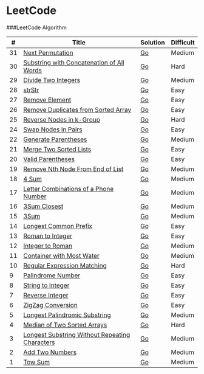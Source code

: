 LeetCode
========

###LeetCode Algorithm

| # | Title | Solution | Difficult |  
|---|-------|----------|-----------|
| 31 |[Next Permutation](https://leetcode.com/problems/next-permutation/)| [Go]()|Medium|
| 30 |[Substring with Concatenation of All Words](https://leetcode.com/problems/substring-with-concatenation-of-all-words/)| [Go]()|Hard|
| 29 |[Divide Two Integers](https://leetcode.com/problems/divide-two-integers/)| [Go]()|Medium|
| 28 |[strStr](https://leetcode.com/problems/implement-strstr/)| [Go]()|Easy|
| 27 |[Remove Element](https://leetcode.com/problems/remove-element/)| [Go]()|Easy|
| 26 |[Remove Duplicates from Sorted Array](https://leetcode.com/problems/remove-duplicates-from-sorted-array/)| [Go]()|Easy|
| 25 |[Reverse Nodes in k-Group](https://leetcode.com/problems/reverse-nodes-in-k-group/)| [Go]()|Hard|
| 24 |[Swap Nodes in Pairs](https://leetcode.com/problems/swap-nodes-in-pairs/)| [Go]()|Easy|
| 22 |[Generate Parentheses](https://leetcode.com/problems/generate-parentheses/)| [Go]()|Medium|
| 21 |[Merge Two Sorted Lists](https://leetcode.com/problems/merge-two-sorted-lists/)| [Go]()|Easy|
| 20 |[Valid Parentheses](https://leetcode.com/problems/valid-parentheses/)| [Go]()|Easy|
| 19 |[Remove Nth Node From End of List](https://leetcode.com/problems/remove-nth-node-from-end-of-list/)| [Go]()|Medium|
| 18 |[4 Sum](https://leetcode.com/problems/4sum/)| [Go]()|Medium|
| 17 |[Letter Combinations of a Phone Number](https://leetcode.com/problems/letter-combinations-of-a-phone-number/)| [Go]()|Medium|
| 16 |[3Sum Closest](https://leetcode.com/problems/3sum-closest/)| [Go]()|Medium|
| 15 |[3Sum](https://leetcode.com/problems/3sum/)| [Go]()|Medium|
| 14 |[Longest Common Prefix](https://leetcode.com/problems/longest-common-prefix/)| [Go]()|Easy|
| 13 |[Roman to Integer](https://leetcode.com/problems/roman-to-integer/)| [Go]()|Easy|
| 12 |[Integer to Roman](https://leetcode.com/problems/integer-to-roman/)| [Go]()|Medium|
| 11 |[Container with Most Water](https://leetcode.com/problems/container-with-most-water/)| [Go]()|Medium|
| 10 |[Regular Expression Matching](https://leetcode.com/problems/regular-expression-matching/)| [Go]()|Hard|
| 9 |[Palindrome Number](https://leetcode.com/problems/palindrome-number/)| [Go]()|Easy|
| 8 |[String to Integer](https://leetcode.com/problems/string-to-integer-atoi/)| [Go]()|Easy|
| 7 |[Reverse Integer](https://leetcode.com/problems/reverse-integer/)| [Go]()|Easy|
| 6 |[ZigZag Conversion](https://leetcode.com/problems/zigzag-conversion/)| [Go]()|Easy|
| 5 |[Longest Palindromic Substring](https://leetcode.com/problems/longest-palindromic-substring/)| [Go]()|Medium|
| 4 |[Median of Two Sorted Arrays](https://leetcode.com/problems/median-of-two-sorted-arrays/)| [Go]()|Hard|
| 3 |[Longest Substring Without Repeating Characters](https://leetcode.com/problems/longest-substring-without-repeating-characters/)|[Go]()|Medium|
| 2 |[Add Two Numbers](https://oj.leetcode.com/problems/add-two-numbers/)| [Go]()|Medium|
| 1 |[Tow Sum](https://oj.leetcode.com/problems/two-sum/)| [Go]() |Medium|
